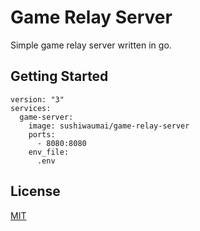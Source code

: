 # Game Relay Server

Simple game relay server written in go.

## Getting Started
```
version: "3"
services:
  game-server:
    image: sushiwaumai/game-relay-server
    ports:
      - 8080:8080
    env_file:
      .env
```

## License 
[MIT](./LICENSE)
